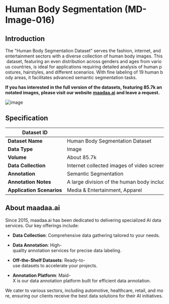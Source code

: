 # Human Body Segmentation (MD-Image-016)

## Introduction

The "Human Body Segmentation Dataset" serves the fashion, internet, and entertainment sectors with a diverse collection of human body images. This dataset, featuring an even distribution across genders and ages from various countries, is ideal for applications requiring detailed analysis of human postures, hairstyles, and different scenarios. With fine labeling of 19 human body areas, it facilitates advanced semantic segmentation tasks.

**If you has interested in the full version of the datasets, featuring 85.7k annotated images, please visit our website** [**maadaa.ai**](maadaa.ai) **and leave a request.** 

![image](https://alidocs.oss-cn-zhangjiakou.aliyuncs.com/res/eLbnj8bgj1xvOaNY/img/5fa34d45-c7d9-40ee-b1ee-73c5c3d28123.jpg?x-oss-process=image/crop,x_0,y_359,w_1707,h_1951/ignore-error,1)

## Specification

|  **Dataset ID**  |  MD-Image-016  |
| --- | --- |
|  **Dataset Name**  |  Human Body Segmentation Dataset  |
|  **Data Type**  |  Image  |
|  **Volume**  |  About 85.7k  |
|  **Data Collection**  |  Internet collected images of video screenshot, resolution ranges from 568 × 320 to 4000 × 3000  |
|  **Annotation**  |  Semantic Segmentation  |
|  **Annotation Notes**  |  A large division of the human body including the human body, arms, hands, background or background, obstructions, hair, Sunglasses + glasses, and skin in different areas.  |
|  **Application Scenarios**  |  Media & Entertainment, Apparel  |

## About maadaa.ai

Since 2015, maadaa.ai has been dedicated to delivering specialized AI data services. Our key offerings include:

*   **Data Collection**: Comprehensive data gathering tailored to your needs.
    
*   **Data Annotation**: High-quality annotation services for precise data labeling.
    
*   **Off-the-Shelf Datasets**: Ready-to-use datasets to accelerate your projects.
    
*   **Annotation Platform**: Maid-X is our data annotation platform built for efficient data annotation.
    

We cater to various sectors, including automotive, healthcare, retail, and more, ensuring our clients receive the best data solutions for their AI initiatives.
